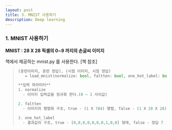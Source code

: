 ```yaml
---
layout: post  
title: 3. MNIST 사용하기  
description: Deep learning  
---
```


### 1. MNIST 사용하기
**MNIST : 28 X 28 픽셀의 0~9 까지의 손글씨 이미지**

책에서 제공하는 mnist.py 를 사용한다. [책 참조]
> ~~~python
> (훈련이미지, 훈련 정답), (시험 이미지, 시험 정답) 
>    = load_mnist(normalize: bool, faltten: bool, one_hot_label: bool)
> 
> **입력 파라미터**
> 1. normalize
>   - 이미지 입력값을 정규화 한다.(0 ~ 1 사이값)
> 
> 2. faltten
>   - 이미지의 행렬화 구조, true - (1 X 784) 행렬, false - (1 X 28 X 28) 행렬
> 
> 3. one_hot_label
>   - 결과값의 구조, true - [0,0,0,0,0,0,0,1,0,0] 형태, false - 정답 7
> ~~~
